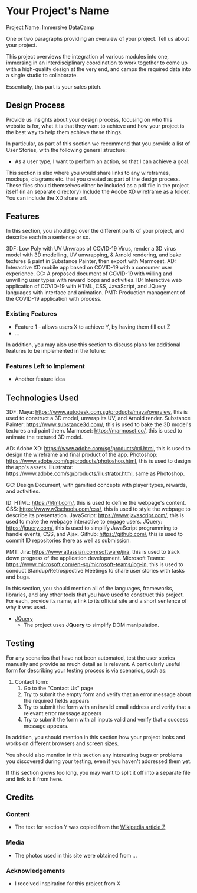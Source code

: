 # Your Project's Name
Project Name: Immersive DataCamp

One or two paragraphs providing an overview of your project. Tell us about your project.

This project overviews the integration of various modules into one, immersing in an interdisciplinary coordination to work together to come up with a high-quality design at the very end, and camps the required data into a single studio to collaborate.

Essentially, this part is your sales pitch.
 
## Design Process
 
Provide us insights about your design process, focusing on who this website is for, what it is that they want to achieve and how your project is the best way to help them achieve these things.

In particular, as part of this section we recommend that you provide a list of User Stories, with the following general structure:
- As a user type, I want to perform an action, so that I can achieve a goal.

This section is also where you would share links to any wireframes, mockups, diagrams etc. that you created as part of the design process. 
These files should themselves either be included as a pdf file in the project itself (in an separate directory)
Include the Adobe XD wireframe as a folder. You can include the XD share url. 

## Features
In this section, you should go over the different parts of your project, and describe each in a sentence or so.

3DF: Low Poly with UV Unwraps of COVID-19 Virus, render a 3D virus model with 3D modelling, UV unwrapping, & Arnold rendering, and bake textures & paint in Substance Painter, then export with Marmoset.
AD: Interactive XD mobile app based on COVID-19 with a consumer user experience.
GC: A proposed document of COVID-19 with willing and unwilling user types with reward loops and activities.
ID: Interactive web application of COVID-19 with HTML, CSS, JavaScript, and JQuery languages with interface and animation.
PMT: Production management of the COVID-19 application with process.
 
### Existing Features
- Feature 1 - allows users X to achieve Y, by having them fill out Z
- ...

In addition, you may also use this section to discuss plans for additional features to be implemented in the future:

### Features Left to Implement
- Another feature idea

## Technologies Used

3DF:
Maya: https://www.autodesk.com.sg/products/maya/overview, this is used to construct a 3D model, unwrap its UV, and Arnold render.
Substance Painter: https://www.substance3d.com/, this is used to bake the 3D model's textures and paint them.
Marmoset: https://marmoset.co/, this is used to animate the textured 3D model.

AD:
Adobe XD: https://www.adobe.com/sg/products/xd.html, this is used to design the wireframe and final product of the app.
Photoshop: https://www.adobe.com/sg/products/photoshop.html, this is used to design the app's assets.
Illustrator: https://www.adobe.com/sg/products/illustrator.html, same as Photoshop.

GC: Design Document, with gamified concepts with player types, rewards, and activities.

ID:
HTML: https://html.com/, this is used to define the webpage's content.
CSS: https://www.w3schools.com/css/, this is used to style the webpage to describe its presentation.
JavaScript: https://www.javascript.com/, this is used to make the webpage interactive to engage users.
JQuery: https://jquery.com/, this is used to simplify JavaScript programming to handle events, CSS, and Ajax.
Github: https://github.com/, this is used to commit ID repositories there as well as submission.

PMT:
Jira: https://www.atlassian.com/software/jira, this is used to track down progress of the application development.
Microsoft Teams: https://www.microsoft.com/en-sg/microsoft-teams/log-in, this is used to conduct Standup/Retrospective Meetings to share user stories with tasks and bugs.

In this section, you should mention all of the languages, frameworks, libraries, and any other tools that you have used to construct this project. For each, provide its name, a link to its official site and a short sentence of why it was used.

- [JQuery](https://jquery.com)
    - The project uses **JQuery** to simplify DOM manipulation.


## Testing

For any scenarios that have not been automated, test the user stories manually and provide as much detail as is relevant. A particularly useful form for describing your testing process is via scenarios, such as:

1. Contact form:
    1. Go to the "Contact Us" page
    2. Try to submit the empty form and verify that an error message about the required fields appears
    3. Try to submit the form with an invalid email address and verify that a relevant error message appears
    4. Try to submit the form with all inputs valid and verify that a success message appears.

In addition, you should mention in this section how your project looks and works on different browsers and screen sizes.

You should also mention in this section any interesting bugs or problems you discovered during your testing, even if you haven't addressed them yet.

If this section grows too long, you may want to split it off into a separate file and link to it from here.

## Credits

### Content
- The text for section Y was copied from the [Wikipedia article Z](https://en.wikipedia.org/wiki/Z)

### Media
- The photos used in this site were obtained from ...

### Acknowledgements

- I received inspiration for this project from X

